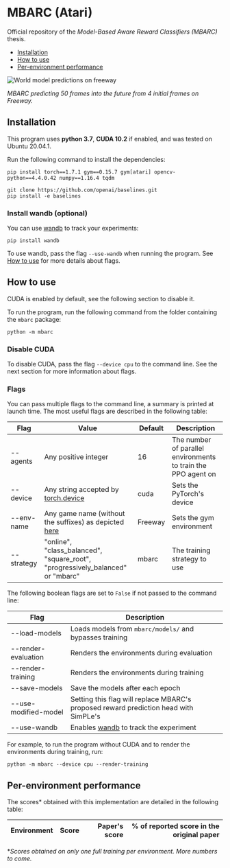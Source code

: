 # MBARC (Atari)

Official repository of the *Model-Based Aware Reward Classifiers (MBARC)* thesis.

- [Installation](#installation)
- [How to use](#how-to-use)
- [Per-environment performance](#per-environment-performance)

![World model predictions on freeway](mbarc/res/freeway_wm.gif)

*MBARC predicting 50 frames into the future from 4 initial frames on Freeway.*

## Installation

This program uses **python 3.7**, **CUDA 10.2** if enabled, and was tested on Ubuntu 20.04.1.

Run the following command to install the dependencies:
  ```shell script
  pip install torch==1.7.1 gym==0.15.7 gym[atari] opencv-python==4.4.0.42 numpy==1.16.4 tqdm
  
  git clone https://github.com/openai/baselines.git
  pip install -e baselines
  ```

### Install wandb (optional)

You can use [wandb](https://www.wandb.com/) to track your experiments:
```shell script
pip install wandb
```

To use wandb, pass the flag `--use-wandb` when running the program. See [How to use](#how-to-use) for more details about flags.

## How to use

CUDA is enabled by default, see the following section to disable it.

To run the program, run the following command from the folder containing the `mbarc` package:
```shell script
python -m mbarc
```

### Disable CUDA

To disable CUDA, pass the flag `--device cpu` to the command line. See the next section for more information about flags.

### Flags

You can pass multiple flags to the command line, a summary is printed at launch time.
The most useful flags are described in the following table:

| Flag | Value | Default | Description |
| ---- | ----- | ------- | ----------- |
| --agents | Any positive integer | 16 | The number of parallel environments to train the PPO agent on |
| --device | Any string accepted by [torch.device](https://pytorch.org/docs/stable/tensor_attributes.html#device-doc) | cuda | Sets the PyTorch's device |
| --env-name | Any game name (without the suffixes) as depicted [here](https://gym.openai.com/envs/#atari) | Freeway | Sets the gym environment | 
| --strategy | "online", "class_balanced", "square_root", "progressively_balanced" or "mbarc" | mbarc | The training strategy to use |

The following boolean flags are set to `False` if not passed to the command line:

| Flag | Description |
| ---- | ----------- |
| --load-models | Loads models from `mbarc/models/` and bypasses training |
| --render-evaluation | Renders the environments during evaluation |
| --render-training | Renders the environments during training |
| --save-models | Save the models after each epoch |
| --use-modified-model | Setting this flag will replace MBARC's proposed reward prediction head with SimPLe's | 
| --use-wandb | Enables [wandb](https://www.wandb.com/) to track the experiment |

For example, to run the program without CUDA and to render the environments during training, run:
```shell script
python -m mbarc --device cpu --render-training
```

## Per-environment performance

The scores* obtained with this implementation are detailed in the following table:

| Environment | Score | Paper's score | % of reported score in the original paper |
| ----------- | ---:  | ---:          | ---:                                      |

**Scores obtained on only one full training per environment. More numbers to come.*